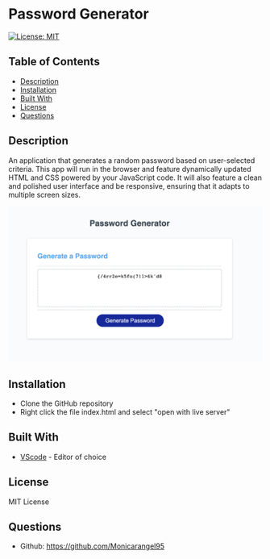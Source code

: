 # Password Generator
  [![License: MIT](https://img.shields.io/badge/License-MIT-yellow.svg)](https://opensource.org/licenses/MIT)

## Table of Contents
  - [Description](#description)
  - [Installation](#installation)
  - [Built With](#built-with)
  - [License](#license)
  - [Questions](#questions)

## Description
An application that generates a random password based on user-selected criteria. This app will run in the browser and feature dynamically updated HTML and CSS powered by your JavaScript code. It will also feature a clean and polished user interface and be responsive, ensuring that it adapts to multiple screen sizes.

![password generator demo](./assets/image/password-gen.png)

## Installation 
- Clone the GitHub repository
- Right click the file index.html and select "open with live server"

## Built With
- [VScode](https://code.visualstudio.com/) - Editor of choice

## License
MIT License
## Questions
- Github: https://github.com/Monicarangel95

